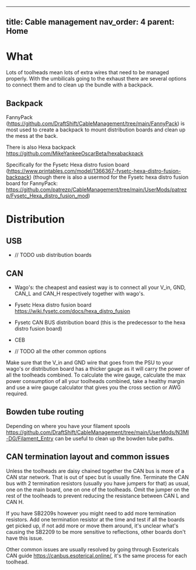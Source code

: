 <!-- Use the page layout at TOC.md:  https://github.com/sdylewski/StealthChanger/blob/main/docs/TOC.md -->
---
title: Cable management
nav_order: 4
parent: Home
---

# What 

Lots of toolheads mean lots of extra wires that need to be managed properly. With the umbilicals going to the exhaust there are several options to connect them and to clean up the bundle with a backpack.

## Backpack

FannyPack (https://github.com/DraftShift/CableManagement/tree/main/FannyPack) is most used to create a backpack to mount distribution boards and clean up the mess at the back. 

There is also Hexa backpack https://github.com/MikeYankeeOscarBeta/hexabackpack 

Specifically for the Fysetc Hexa distro fusion board (https://www.printables.com/model/1366367-fysetc-hexa-distro-fusion-backpack) (though there is also a usermod for the Fysetc hexa distro fusion board for FannyPack: https://github.com/patrezp/CableManagement/tree/main/UserMods/patrezp/Fysetc_Hexa_distro_fusion_mod)

# Distribution

## USB
* // TODO usb distribution boards
## CAN

* Wago's: the cheapest and easiest way is to connect all your V_in, GND, CAN_L and CAN_H respectively together with wago's.

* Fysetc Hexa distro fusion board https://wiki.fysetc.com/docs/hexa_distro_fusion
* Fysetc CAN BUS distribution board (this is the predecessor to the hexa distro fusion board)
* CEB
* // TODO all the other common options 


Make sure that the V_in and GND wire that goes from the PSU to your wago's or distribution board has a thicker gauge as it will carry the power of all the toolheads combined. To calculate the wire gauge, calculate the max power consumption of all your toolheads combined, take a healthy margin and use a wire gauge calculator that gives you the cross section or AWG required.

## Bowden tube routing
Depending on where you have your filament spools https://github.com/DraftShift/CableManagement/tree/main/UserMods/N3MI-DG/Filament_Entry can be useful to clean up the bowden tube paths.


## CAN termination layout and common issues

Unless the toolheads are daisy chained together the CAN bus is more of a CAN star network. That is out of spec but is usually fine. Terminate the CAN bus with 2 termination resistors (usually you have jumpers for that) as usual, one on the main board, one on one of the toolheads. Omit the jumper on the rest of the toolheads to prevent reducing the resistance between CAN L and CAN H.

If you have SB2209s however you might need to add more termination resistors. Add one termination resistor at the time and test if all the boards get picked up, if not add more or move them around, it's unclear what's causing the SB2209 to be more sensitive to reflections, other boards don't have this issue.

Other common issues are usually resolved by going through Esotericals CAN guide https://canbus.esoterical.online/, it's the same process for each toolhead.


